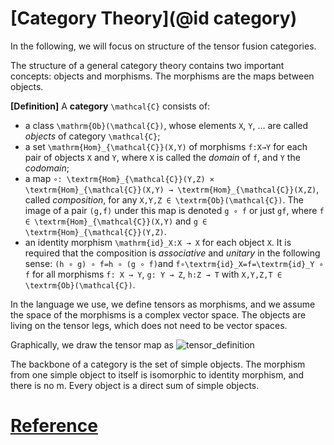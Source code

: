 # [Category Theory](@id category)

In the following, we will focus on structure of the tensor fusion categories.

The structure of a general category theory contains two important concepts: objects and morphisms. The morphisms are the maps between objects.

**[Definition]** A **category** ``\mathcal{C}`` consists of:
*   a class ``\mathrm{Ob}(\mathcal{C})``, whose elements ``X``, ``Y``, … are called *objects* of category ``\mathcal{C}``;
*   a set ``\mathrm{Hom}_{\mathcal{C}}(X,Y)`` of morphisms ``f:X→Y`` for each pair of objects ``X`` and ``Y``, where ``X`` is called the *domain* of ``f``, and ``Y`` the *codomain*;
*   a map ``∘: \textrm{Hom}_{\mathcal{C}}(Y,Z) × \textrm{Hom}_{\mathcal{C}}(X,Y) → \textrm{Hom}_{\mathcal{C}}(X,Z)``, called *composition*, for any ``X,Y,Z ∈ \textrm{Ob}(\mathcal{C})``. The image of a pair ``(g,f)`` under this map is denoted ``g ∘ f`` or just ``gf``, where ``f ∈ \textrm{Hom}_{\mathcal{C}}(X,Y)`` and ``g ∈ \textrm{Hom}_{\mathcal{C}}(Y,Z)``.
*   an identity morphism ``\mathrm{id}_X:X → X`` for each object ``X``.
It is required that the composition is *associative* and *unitary* in the following sense: ``(h ∘ g) ∘ f=h ∘ (g ∘ f)``and ``f∘\textrm{id}_X=f=\textrm{id}_Y ∘ f`` for all morphisms ``f: X → Y``, ``g: Y → Z``, ``h:Z → T`` with ``X,Y,Z,T ∈ \textrm{Ob}(\mathcal{C})``.  





In the language we use, we define tensors as morphisms, and we assume the space of the morphisms is a complex vector space. The objects are living on the tensor legs, which does not need to be vector spaces.

Graphically, we draw the tensor map as
![tensor_definition](images/introduction_tensor_definition.svg)

The backbone of a category is the set of simple objects. The morphism from one simple object to itself is isomorphic to identity morphism, and there is no m. Every object is a direct sum of simple objects.















































# [Reference](@id_reference)
[^TensorKit]: https://github.com/Jutho/TensorKit.jl

[^TeNPy]: https://github.com/tenpy/tenpy

[^MPSKit]: https://github.com/maartenvd/MPSKit.jl
